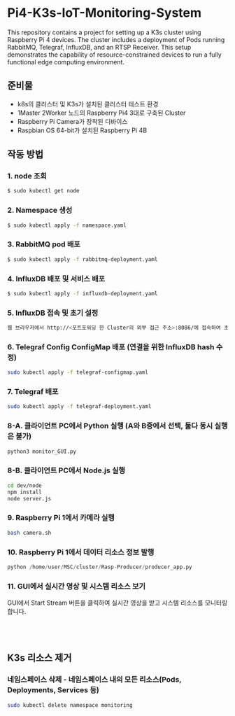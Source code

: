 # Pi4-K3s-IoT-Monitoring-System

This repository contains a project for setting up a K3s cluster using Raspberry Pi 4 devices. The cluster includes a deployment of Pods running RabbitMQ, Telegraf, InfluxDB, and an RTSP Receiver. This setup demonstrates the capability of resource-constrained devices to run a fully functional edge computing environment.

## 준비물
- k8s의 클러스터 및 K3s가 설치된 클러스터 테스트 환경
- 1Master 2Worker 노드의 Raspberry Pi4 3대로 구축된 Cluster
- Raspberry Pi Camera가 장착된 디바이스
- Raspbian OS 64-bit가 설치된 Raspberry Pi 4B

## 작동 방법

### 1. node 조회
```bash
$ sudo kubectl get node
```

### 2. Namespace 생성
```bash
$ sudo kubectl apply -f namespace.yaml
```

### 3. RabbitMQ pod 배포
```bash
$ sudo kubectl apply -f rabbitmq-deployment.yaml
```

### 4. InfluxDB 배포 및 서비스 배포
```bash
$ sudo kubectl apply -f influxdb-deployment.yaml
```

### 5. InfluxDB 접속 및 초기 설정
```bash
웹 브라우저에서 http://<포트포워딩 한 Cluster의 외부 접근 주소>:8086/에 접속하여 초기 설정을 진행
```

### 6. Telegraf Config ConfigMap 배포 (연결을 위한 InfluxDB hash 수정)
```bash
sudo kubectl apply -f telegraf-configmap.yaml
```

### 7. Telegraf 배포
```bash
sudo kubectl apply -f telegraf-deployment.yaml
```

### 8-A. 클라이언트 PC에서 Python 실행 (A와 B중에서 선택, 둘다 동시 실행은 불가)
```python
python3 monitor_GUI.py
```

### 8-B. 클라이언트 PC에서 Node.js 실행
```bash
cd dev/node
npm install
node server.js
```

### 9. Raspberry Pi 1에서 카메라 실행
```bash
bash camera.sh
```

### 10. Raspberry Pi 1에서 데이터 리소스 정보 발행
```python
python /home/user/MSC/cluster/Rasp-Producer/producer_app.py
```

### 11. GUI에서 실시간 영상 및 시스템 리소스 보기
GUI에서 Start Stream 버튼을 클릭하여 실시간 영상을 받고 시스템 리소스를 모니터링합니다.
<br><br><br><br>
## K3s 리소스 제거
### 네임스페이스 삭제 - 네임스페이스 내의 모든 리소스(Pods, Deployments, Services 등)
```bash
sudo kubectl delete namespace monitoring
```


